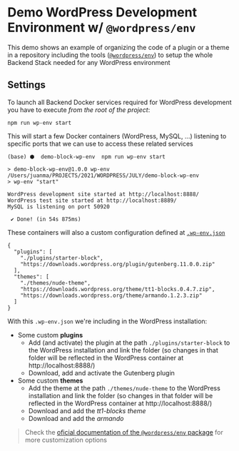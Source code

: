 # Demo WordPress Development Environment w/ `@wordpress/env`

This demo shows an example of organizing the code of a plugin or a theme in a repository including the tools ([`@wordpress/env`](https://developer.wordpress.org/block-editor/reference-guides/packages/packages-env/)) to setup the whole Backend Stack needed for any WordPress environment

## Settings

To launch all Backend Docker services required for WordPress development you have to execute _from the root of the project_:

```
npm run wp-env start
```

This will start a few Docker containers (WordPress, MySQL, ...) listening to specific ports that we can use to access these related services

```
(base) ⬢  demo-block-wp-env  npm run wp-env start

> demo-block-wp-env@1.0.0 wp-env /Users/juanma/PROJECTS/2021/WORDPRESS/JULY/demo-block-wp-env
> wp-env "start"

WordPress development site started at http://localhost:8888/
WordPress test site started at http://localhost:8889/
MySQL is listening on port 50920

 ✔ Done! (in 54s 875ms)
```

These containers will also a custom configuration defined at [`.wp-env.json`](https://developer.wordpress.org/block-editor/reference-guides/packages/packages-env/#wp-env-json)

```
{
  "plugins": [
    "./plugins/starter-block",
    "https://downloads.wordpress.org/plugin/gutenberg.11.0.0.zip"
  ],
  "themes": [
    "./themes/nude-theme",
    "https://downloads.wordpress.org/theme/tt1-blocks.0.4.7.zip",
    "https://downloads.wordpress.org/theme/armando.1.2.3.zip"
  ]
}
```

With this `.wp-env.json` we're including in the WordPress installation:
- Some custom **plugins**
  - Add (and activate) the plugin at the path `./plugins/starter-block` to the WordPress installation and link the folder (so changes in that folder will be reflected in the WordPress container at http://localhost:8888/)
  - Download, add and activate the Gutenberg plugin
- Some custom **themes**
  - Add the theme at the path `./themes/nude-theme` to the WordPress installation and link the folder (so changes in that folder will be reflected in the WordPress container at http://localhost:8888/)
  - Download and add the _tt1-blocks theme_
  - Download and add the _armando_

> Check the [oficial documentation of the `@wordpress/env` package](https://developer.wordpress.org/block-editor/reference-guides/packages/packages-env/) for more customization options